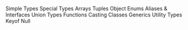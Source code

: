 Simple Types
Special Types
Arrays
Tuples
Object
Enums
Aliases & Interfaces
Union Types
Functions
Casting
Classes
Generics
Utility Types
Keyof
Null